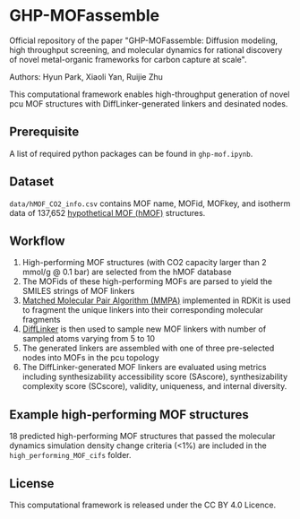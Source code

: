 # GHP-MOFassemble

Official repository of the paper "GHP-MOFassemble: Diffusion modeling, high throughput screening, and molecular dynamics for rational discovery of novel metal-organic frameworks for carbon capture at scale".

Authors: Hyun Park, Xiaoli Yan, Ruijie Zhu

This computational framework enables high-throughput generation of novel pcu MOF structures with DiffLinker-generated linkers and desinated nodes.

## Prerequisite

A list of required python packages can be found in `ghp-mof.ipynb`.

## Dataset

`data/hMOF_CO2_info.csv` contains MOF name, MOFid, MOFkey, and isotherm data of 137,652 [hypothetical MOF (hMOF)](https://mof.tech.northwestern.edu/databases) structures.

## Workflow

1. High-performing MOF structures (with CO2 capacity larger than 2 mmol/g @ 0.1 bar) are selected from the hMOF database
2. The MOFids of these high-performing MOFs are parsed to yield the SMILES strings of MOF linkers
3. [Matched Molecular Pair Algorithm (MMPA)](https://www.rdkit.org/docs/source/rdkit.Chem.rdMMPA.html) implemented in RDKit is used to fragment the unique linkers into their corresponding molecular fragments
4. [DiffLinker](https://github.com/igashov/DiffLinker) is then used to sample new MOF linkers with number of sampled atoms varying from 5 to 10
5. The generated linkers are assembled with one of three pre-selected nodes into MOFs in the pcu topology
6. The DiffLinker-generated MOF linkers are evaluated using metrics including synthesizability accessibility score (SAscore), synthesizability complexity score (SCscore), validity, uniqueness, and internal diversity.

## Example high-performing MOF structures

18 predicted high-performing MOF structures that passed the molecular dynamics simulation density change criteria (<1%) are included in the `high_performing_MOF_cifs` folder.

## License

This computational framework is released under the CC BY 4.0 Licence.
